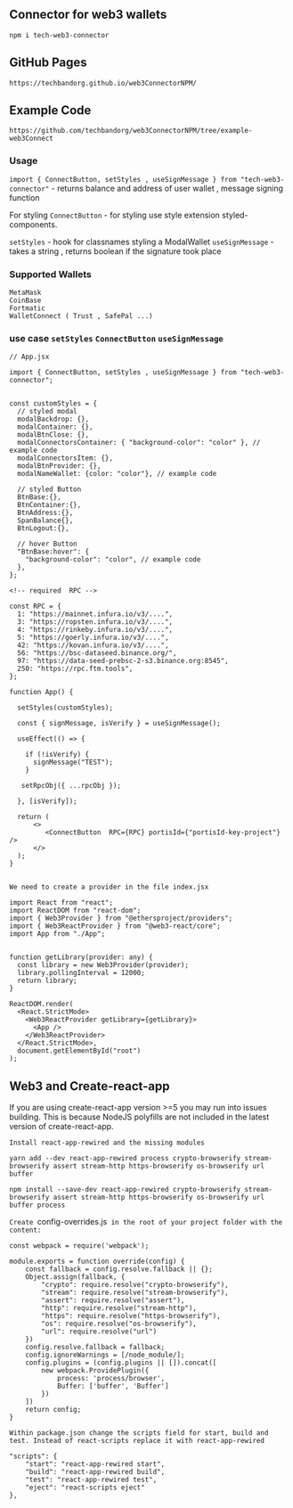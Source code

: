 ## Connector for web3 wallets

`npm i tech-web3-connector`

## GitHub Pages

`https://techbandorg.github.io/web3ConnectorNPM/`

## Example Code

`https://github.com/techbandorg/web3ConnectorNPM/tree/example-web3Connect`

### Usage

`import { ConnectButton, setStyles , useSignMessage } from "tech-web3-connector"` - returns balance and address of user wallet , message signing function

For styling `ConnectButton` - for styling use style extension styled-components.

`setStyles` - hook for classnames styling a ModalWallet
`useSignMessage` - takes a string , returns boolean if the signature took place


### Supported Wallets

```
MetaMask
CoinBase
Fortmatic
WalletConnect ( Trust , SafePal ...)
```

### use case `setStyles` `ConnectButton` `useSignMessage` 

```
// App.jsx

import { ConnectButton, setStyles , useSignMessage } from "tech-web3-connector";


const customStyles = {
  // styled modal
  modalBackdrop: {},
  modalContainer: {},
  modalBtnClose: {},
  modalConnectorsContainer: { "background-color": "color" }, // example code
  modalConnectorsItem: {},
  modalBtnProvider: {},
  modalNameWallet: {color: "color"}, // example code

  // styled Button
  BtnBase:{},
  BtnContainer:{},
  BtnAddress:{},
  SpanBalance{},
  BtnLogout:{},

  // hover Button
  "BtnBase:hover": {
    "background-color": "color", // example code
  },
};

<!-- required  RPC -->

const RPC = {
  1: "https://mainnet.infura.io/v3/....",
  3: "https://ropsten.infura.io/v3/....",
  4: "https://rinkeby.infura.io/v3/....",
  5: "https://goerly.infura.io/v3/....",
  42: "https://kovan.infura.io/v3/....",
  56: "https://bsc-dataseed.binance.org/",
  97: "https://data-seed-prebsc-2-s3.binance.org:8545",
  250: "https://rpc.ftm.tools",
};

function App() {

  setStyles(customStyles);

  const { signMessage, isVerify } = useSignMessage();

  useEffect(() => {

    if (!isVerify) {
      signMessage("TEST");
    }

   setRpcObj({ ...rpcObj });

  }, [isVerify]);

  return (
      <>
         <ConnectButton  RPC={RPC} portisId={"portisId-key-project"} />
      </>
  );
}


```

`We need to create a provider in the file index.jsx`

```
import React from "react";
import ReactDOM from "react-dom";
import { Web3Provider } from "@ethersproject/providers";
import { Web3ReactProvider } from "@web3-react/core";
import App from "./App";


function getLibrary(provider: any) {
  const library = new Web3Provider(provider);
  library.pollingInterval = 12000;
  return library;
}

ReactDOM.render(
  <React.StrictMode>
    <Web3ReactProvider getLibrary={getLibrary}>
      <App />
    </Web3ReactProvider>
  </React.StrictMode>,
  document.getElementById("root")
);
```

## Web3 and Create-react-app

If you are using create-react-app version >=5 you may run into issues building. This is because NodeJS polyfills are not included in the latest version of create-react-app.

`Install react-app-rewired and the missing modules`

```
yarn add --dev react-app-rewired process crypto-browserify stream-browserify assert stream-http https-browserify os-browserify url buffer
```

```
npm install --save-dev react-app-rewired crypto-browserify stream-browserify assert stream-http https-browserify os-browserify url buffer process
```

`Create `config-overrides.js` in the root of your project folder with the content:`

```
const webpack = require('webpack');

module.exports = function override(config) {
    const fallback = config.resolve.fallback || {};
    Object.assign(fallback, {
        "crypto": require.resolve("crypto-browserify"),
        "stream": require.resolve("stream-browserify"),
        "assert": require.resolve("assert"),
        "http": require.resolve("stream-http"),
        "https": require.resolve("https-browserify"),
        "os": require.resolve("os-browserify"),
        "url": require.resolve("url")
    })
    config.resolve.fallback = fallback;
    config.ignoreWarnings = [/node_module/];
    config.plugins = (config.plugins || []).concat([
        new webpack.ProvidePlugin({
            process: 'process/browser',
            Buffer: ['buffer', 'Buffer']
        })
    ])
    return config;
}
```

`Within package.json change the scripts field for start, build and test. Instead of react-scripts replace it with react-app-rewired`

```
"scripts": {
    "start": "react-app-rewired start",
    "build": "react-app-rewired build",
    "test": "react-app-rewired test",
    "eject": "react-scripts eject"
},
```
